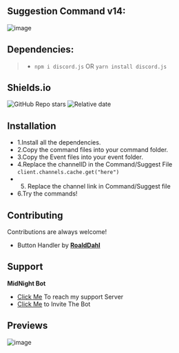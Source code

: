 ## **Suggestion Command v14**:

![image](https://user-images.githubusercontent.com/94427416/195375759-9e3aa213-11bf-442a-a50f-353a19255ce6.png)


## **Dependencies**:
> - `npm i discord.js` OR `yarn install discord.js`

## **Shields.io**
![GitHub Repo stars](https://img.shields.io/github/stars/whois-MidNight/Suggest-Cmd-v14?style=for-the-badge)
![Relative date](https://img.shields.io/date/1665583200?style=for-the-badge)
## Installation

- 1.Install all the dependencies.     
- 2.Copy the command files into your command folder.  
- 3.Copy the Event files into your event folder.      
- 4.Replace the channelID in the Command/Suggest File `client.channels.cache.get("here")` 
- 5. Replace the channel link in Command/Suggest file 
- 6.Try the commands!


## Contributing

Contributions are always welcome!

- Button Handler by **[RoaldDahl](https://github.com/RoaldDahl/Button-Handler)**
    

## Support

**MidNight Bot**
- [Click Me](https://discord.gg/aXnJp96cUz) To reach my support Server
- [Click Me](https://discord.com/api/oauth2/authorize?client_id=933628005987795035&permissions=1426197654646&scope=bot%20applications.commands) to Invite The Bot

## Previews
![image](https://user-images.githubusercontent.com/94427416/195374990-c6d075b4-90ff-491e-86fe-df680e02f060.png)
